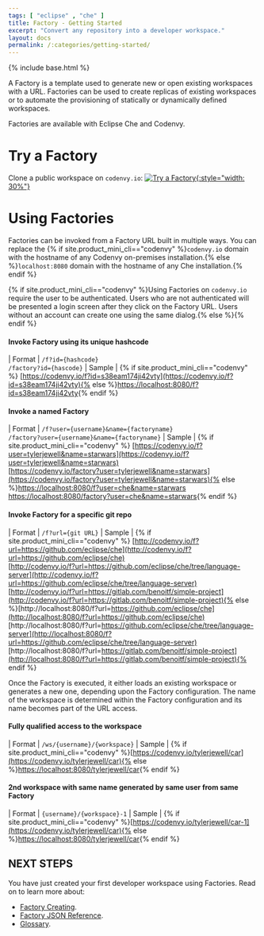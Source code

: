 ```yaml
---
tags: [ "eclipse" , "che" ]
title: Factory - Getting Started
excerpt: "Convert any repository into a developer workspace."
layout: docs
permalink: /:categories/getting-started/
---
```

{% include base.html %}

A Factory is a template used to generate new or open existing workspaces with a URL. Factories can be used to create replicas of existing workspaces or to automate the provisioning of statically or dynamically defined workspaces.

Factories are available with Eclipse Che and Codenvy.

# Try a Factory
Clone a public workspace on `codenvy.io`:
[![Try a Factory](https://codenvy.io/factory/resources/codenvy-contribute.svg){:style="width: 30%"} ](http://codenvy.io/f?id=omriatu352kkthua)

# Using Factories
Factories can be invoked from a Factory URL built in multiple ways. You can replace the {% if site.product_mini_cli=="codenvy" %}`codenvy.io` domain with the hostname of any Codenvy on-premises installation.{% else %}`localhost:8080` domain with the hostname of any Che installation.{% endif %}

{% if site.product_mini_cli=="codenvy" %}Using Factories on `codenvy.io` require the user to be authenticated. Users who are not authenticated will be presented a login screen after they click on the Factory URL.  Users without an account can create one using the same dialog.{% else %}{% endif %}

#### Invoke Factory using its unique hashcode  

| Format | `/f?id={hashcode}`<br>`/factory?id={hascode}`
| Sample | {% if site.product_mini_cli=="codenvy" %} [https://codenvy.io/f?id=s38eam174ji42vty](https://codenvy.io/f?id=s38eam174ji42vty){% else %}[https://localhost:8080/f?id=s38eam174ji42vty](https://localhost:8080/f?id=s38eam174ji42vty){% endif %}

#### Invoke a named Factory

| Format | `/f?user={username}&name={factoryname}`<br>`/factory?user={username}&name={factoryname}`
| Sample | {% if site.product_mini_cli=="codenvy" %} [https://codenvy.io/f?user=tylerjewell&name=starwars](https://codenvy.io/f?user=tylerjewell&name=starwars)<br>[https://codenvy.io/factory?user=tylerjewell&name=starwars](https://codenvy.io/factory?user=tylerjewell&name=starwars){% else %}[https://localhost:8080/f?user=che&name=starwars](https://localhost:8080/f?user=che&name=starwars)<br>[https://localhost:8080/factory?user=che&name=starwars](https://localhost:8080/factory?user=che&name=starwars){% endif %}

#### Invoke Factory for a specific git repo  

| Format | `/f?url={git URL}`
| Sample | {% if site.product_mini_cli=="codenvy" %} [http://codenvy.io/f?url=https://github.com/eclipse/che](http://codenvy.io/f?url=https://github.com/eclipse/che)<br>[http://codenvy.io/f?url=https://github.com/eclipse/che/tree/language-server](http://codenvy.io/f?url=https://github.com/eclipse/che/tree/language-server)<br>[http://codenvy.io/f?url=https://gitlab.com/benoitf/simple-project](http://codenvy.io/f?url=https://gitlab.com/benoitf/simple-project){% else %}[http://localhost:8080/f?url=https://github.com/eclipse/che](http://localhost:8080/f?url=https://github.com/eclipse/che)<br>[http://localhost:8080/f?url=https://github.com/eclipse/che/tree/language-server](http://localhost:8080/f?url=https://github.com/eclipse/che/tree/language-server)<br>[http://localhost:8080/f?url=https://gitlab.com/benoitf/simple-project](http://localhost:8080/f?url=https://gitlab.com/benoitf/simple-project){% endif %}

Once the Factory is executed, it either loads an existing workspace or generates a new one, depending upon the Factory configuration.  The name of the workspace is determined within the Factory configuration and its name becomes part of the URL access.

#### Fully qualified access to the workspace

| Format | `/ws/{username}/{workspace}`
| Sample | {% if site.product_mini_cli=="codenvy" %}[https://codenvy.io/tylerjewell/car](https://codenvy.io/tylerjewell/car){% else %}[https://localhost:8080/tylerjewell/car](https://localhost:8080/tylerjewell/car){% endif %}


#### 2nd workspace with same name generated by same user from same Factory

| Format | `{username}/{workspace}-1`
| Sample | {% if site.product_mini_cli=="codenvy" %}[https://codenvy.io/tylerjewell/car-1](https://codenvy.io/tylerjewell/car){% else %}[https://localhost:8080/tylerjewell/car](https://localhost:8080/tylerjewell/car-1){% endif %}

## NEXT STEPS
You have just created your first developer workspace using Factories. Read on to learn more about:
- [Factory Creating]({{base}}{{site.links["factory-creating"]}}).
- [Factory JSON Reference]({{base}}{{site.links["factory-json-reference"]}}).
- [Glossary]({{base}}{{site.links["factory-glossary"]}}).
